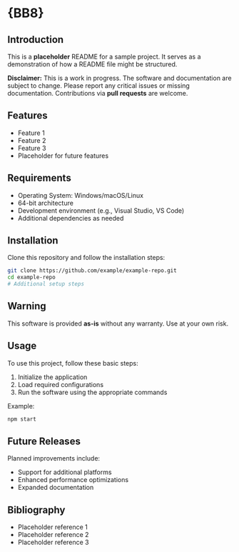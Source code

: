 # {BB8}

## Introduction

This is a **placeholder** README for a sample project. It serves as a demonstration of how a README file might be structured.

**Disclaimer:** This is a work in progress. The software and documentation are subject to change. Please report any critical issues or missing documentation. Contributions via **pull requests** are welcome.

## Features

- Feature 1
- Feature 2
- Feature 3
- Placeholder for future features

## Requirements

- Operating System: Windows/macOS/Linux
- 64-bit architecture
- Development environment (e.g., Visual Studio, VS Code)
- Additional dependencies as needed

## Installation

Clone this repository and follow the installation steps:

```sh
git clone https://github.com/example/example-repo.git
cd example-repo
# Additional setup steps
```

## Warning

This software is provided **as-is** without any warranty. Use at your own risk.

## Usage

To use this project, follow these basic steps:

1. Initialize the application
2. Load required configurations
3. Run the software using the appropriate commands

Example:

```sh
npm start
```

## Future Releases

Planned improvements include:

- Support for additional platforms
- Enhanced performance optimizations
- Expanded documentation

## Bibliography

- Placeholder reference 1
- Placeholder reference 2
- Placeholder reference 3
